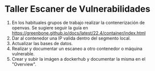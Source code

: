 # Taller Escaner de Vulnerabilidades 

1. En los habituales grupos de trabajo realizar la contenerización de openvas.  Se sugiere seguir la guía en https://greenbone.github.io/docs/latest/22.4/container/index.html
2. Dar al contenedor una IP valida dentro del segmento local.
3. Actualizar las bases de datos.
4. Realizar y documentar un escaneo a otro contenedor o máquina vulnerable.
5. Crear y subir la imágen a dockerhub y documentar la misma en el "Overview".

